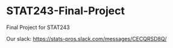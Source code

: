 # STAT243-Final-Project
Final Project for STAT243

Our slack: https://stats-pros.slack.com/messages/CECQRSD8Q/
